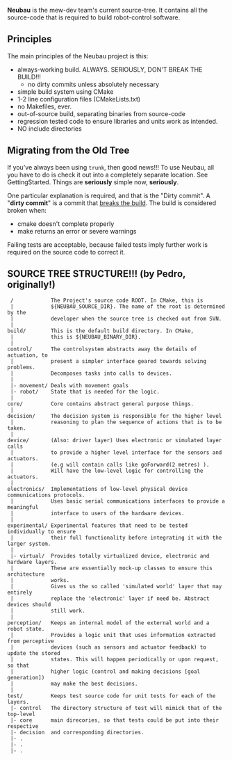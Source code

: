 **Neubau** is the mew-dev team's current source-tree. It contains all the source-code that is required to build robot-control software.

## Principles ##
The main principles of the Neubau project is this:

  * always-working build. ALWAYS. SERIOUSLY, DON'T BREAK THE BUILD!!!
    * no dirty commits unless absolutely necessary
  * simple build system using CMake
  * 1-2 line configuration files (CMakeLists.txt)
  * no Makefiles, ever.
  * out-of-source build, separating binaries from source-code
  * regression tested code to ensure libraries and units work as intended.
  * NO include directories


## Migrating from the Old Tree ##
If you've always been using `trunk`, then good news!!! To use Neubau, all you have to do is check it out into a completely separate location. See GettingStarted.
Things are **seriously** simple now, **seriously**.

One particular explanation is required, and that is the "Dirty commit".
A "**dirty commit**" is a commit that [breaks the build](BrokenBuild.md). The build is considered broken when:
  * cmake doesn't complete properly
  * make returns an error or severe warnings

Failing tests are acceptable, because failed tests imply further work is required on the source code to correct it.

## SOURCE TREE STRUCTURE!!! (by Pedro, originally!) ##
```
 /            The Project's source code ROOT. In CMake, this is
 |            ${NEUBAU_SOURCE_DIR}. The name of the root is determined by the
 |            developer when the source tree is checked out from SVN.
 |
build/        This is the default build directory. In CMake,
 |            this is ${NEUBAU_BINARY_DIR}. 
 |
control/      The controlsystem abstracts away the details of actuation, to
 |            present a simpler interface geared towards solving problems.
 |            Decomposes tasks into calls to devices.
 |
 |- movement/ Deals with movement goals
 |- robot/	  State that is needed for the logic.
 |
core/		  Core contains abstract general purpose things.
 |
decision/     The decision system is responsible for the higher level
 |            reasoning to plan the sequence of actions that is to be taken.
 |
device/       (Also: driver layer) Uses electronic or simulated layer calls
 |            to provide a higher level interface for the sensors and actuators.
 |            (e.g will contain calls like goForward(2 metres) ).
 |            Will have the low-level logic for controlling the actuators.
 |
electronics/  Implementations of low-level physical device communications protocols.
 |            Uses basic serial communications interfaces to provide a meaningful
 |            interface to users of the hardware devices.
 |
experimental/ Experimental features that need to be tested individually to ensure
 |            their full functionality before integrating it with the larger system.
 |
 |- virtual/  Provides totally virtualized device, electronic and hardware layers.
 |            These are essentially mock-up classes to ensure this architecture
 |            works.
 |            Gives us the so called 'simulated world' layer that may entirely
 |            replace the 'electronic' layer if need be. Abstract devices should
 |            still work.
 |
perception/   Keeps an internal model of the external world and a robot state.
 |            Provides a logic unit that uses information extracted from perceptive
 |            devices (such as sensors and actuator feedback) to update the stored
 |            states. This will happen periodically or upon request, so that
 |            higher logic (control and making decisions [goal generation])
 |            may make the best decisions.  
 |
test/         Keeps test source code for unit tests for each of the layers.
 |- control   The directory structure of test will mimick that of the top-level
 |- core      main direcories, so that tests could be put into their respective
 |- decision  and corresponding directories.
 |- .
 |- .
 |- .
```